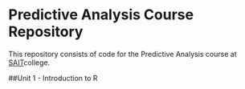 # Predictive Analysis Course Repository
This repository consists of code for the Predictive Analysis course at [SAIT](https://www.sait.ca/)college.

##Unit 1 - Introduction to R


